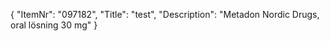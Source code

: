 {
  "ItemNr": "097182",
  "Title": "test",
  "Description": "Metadon Nordic Drugs, oral lösning 30 mg"
}